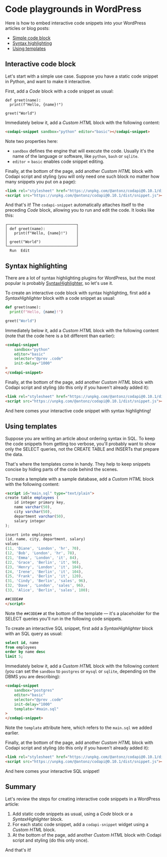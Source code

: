 # Code playgrounds in WordPress

Here is how to embed interactive code snippets into your WordPress articles or blog posts:

-   [Simple code block](#interactive-code-block)
-   [Syntax highlighting](#syntax-highlighting)
-   [Using templates](#using-templates)

## Interactive code block

Let's start with a simple use case. Suppose you have a static code snippet in Python, and want to make it interactive.

First, add a _Code_ block with a code snippet as usual:

```
def greet(name):
  print(f"Hello, {name}!")

greet("World")
```

Immediately below it, add a _Custom HTML_ block with the following content:

```html
<codapi-snippet sandbox="python" editor="basic"></codapi-snippet>
```

Note two properties here:

-   `sandbox` defines the engine that will execute the code. Usually it's the name of the language or software, like `python`, `bash` or `sqlite`.
-   `editor` = `basic` enables code snippet editing.

Finally, at the bottom of the page, add another _Custom HTML_ block with Codapi script and styling (you will only need one such block no matter how many snippets you put on a page):

```html
<link rel="stylesheet" href="https://unpkg.com/@antonz/codapi@0.10.1/dist/snippet.css"/>
<script src="https://unpkg.com/@antonz/codapi@0.10.1/dist/snippet.js"></script>
```

And that's it! The `codapi-snippet` automatically attaches itself to the preceding _Code_ block, allowing you to run and edit the code. It looks like this:

```
┌───────────────────────────────┐
│ def greet(name):              │
│   print(f"Hello, {name}!")    │
│                               │
│ greet("World")                │
└───────────────────────────────┘
  Run  Edit
```

## Syntax highlighting

There are a lot of syntax highlighting plugins for WordPress, but the most popular is probably [SyntaxHighlighter](https://wordpress.com/plugins/syntaxhighlighter/), so let's use it.

To create an interactive code block with syntax highlighting, first add a _SyntaxHighlighter_ block with a code snippet as usual:

```python
def greet(name):
  print(f"Hello, {name}!")

greet("World")
```

Immediately below it, add a _Custom HTML_ block with the following content (note that the code here is a bit different than earlier):

```html
<codapi-snippet
    sandbox="python"
    editor="basic"
    selector="@prev .code"
    init-delay="1000"
>
</codapi-snippet>
```

Finally, at the bottom of the page, add another _Custom HTML_ block with Codapi script and styling (do this only if you haven't already added it):

```html
<link rel="stylesheet" href="https://unpkg.com/@antonz/codapi@0.10.1/dist/snippet.css"/>
<script src="https://unpkg.com/@antonz/codapi@0.10.1/dist/snippet.js"></script>
```

And here comes your interactive code snippet with syntax highlighting!

## Using templates

Suppose you are writing an article about ordering syntax in SQL. To keep the code snippets from getting too verbose, you'll probably want to show only the SELECT queries, not the CREATE TABLE and INSERTs that prepare the data.

That's where the templates come in handy. They help to keep snippets concise by hiding parts of the code behind the scenes.

To create a template with a sample database, add a _Custom HTML_ block with the following content:

```html
<script id="main.sql" type="text/plain">
create table employees (
    id integer primary key,
    name varchar(50),
    city varchar(50),
    department varchar(50),
    salary integer
);

insert into employees
(id, name, city, department, salary)
values
(11, 'Diane', 'London', 'hr', 70),
(12, 'Bob', 'London', 'hr', 78),
(21, 'Emma', 'London', 'it', 84),
(22, 'Grace', 'Berlin', 'it', 90),
(23, 'Henry', 'London', 'it', 104),
(24, 'Irene', 'Berlin', 'it', 104),
(25, 'Frank', 'Berlin', 'it', 120),
(31, 'Cindy', 'Berlin', 'sales', 96),
(32, 'Dave', 'London', 'sales', 96),
(33, 'Alice', 'Berlin', 'sales', 100);

##CODE##
</script>
```

Note the `##CODE##` at the bottom of the template — it's a placeholder for the SELECT queries you'll run in the following code snippets.

To create an interactive SQL snippet, first add a _SyntaxHighlighter_ block with an SQL query as usual:

```sql
select id, name
from employees
order by name desc
limit 5;
```

Immediately below it, add a _Custom HTML_ block with the following content (you can set the `sandbox` to `postgres` or `mysql` or `sqlite`, depending on the DBMS you are describing):

```html
<codapi-snippet
    sandbox="postgres"
    editor="basic"
    selector="@prev .code"
    init-delay="1000"
    template="#main.sql"
>
</codapi-snippet>
```

Note the `template` attribute here, which refers to the `main.sql` we added earlier.

Finally, at the bottom of the page, add another _Custom HTML_ block with Codapi script and styling (do this only if you haven't already added it):

```html
<link rel="stylesheet" href="https://unpkg.com/@antonz/codapi@0.10.1/dist/snippet.css"/>
<script src="https://unpkg.com/@antonz/codapi@0.10.1/dist/snippet.js"></script>
```

And here comes your interactive SQL snippet!

## Summary

Let's review the steps for creating interactive code snippets in a WordPress article:

1. Add static code snippets as usual, using a _Code_ block or a _SyntaxHighlighter_ block.
2. For each static code snippet, add a `codapi-snippet` widget using a _Custom HTML_ block.
3. At the bottom of the page, add another _Custom HTML_ block with Codapi script and styling (do this only once).

And that's it!
